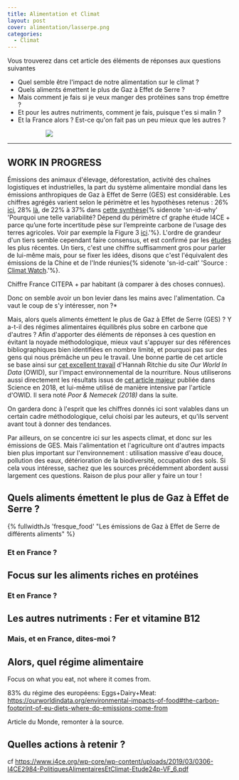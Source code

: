 ```yaml
---
title: Alimentation et Climat
layout: post
cover: alimentation/lasserpe.png
categories:
  - Climat
---
```


<div class="message"> Vous trouverez dans cet article des éléments de réponses aux questions suivantes
<ul >
  <li>Quel semble être l'impact de notre alimentation sur le climat ? </li>
  <li>Quels aliments émettent le plus de Gaz à Effet de Serre ?</li>
  <li>Mais comment je fais si je veux manger des protéines sans trop émettre ?</li>
  <li>Et pour les autres nutriments, comment je fais, puisque t'es si malin ? </li>
  <li>Et la France alors ? Est-ce qu'on fait pas un peu mieux que les autres ?</li>
</ul> 
</div>


<figure style="float:center; margin-left:17%;">
  <img src="{{ 'assets/img/alimentation/lasserpe.png' | relative_url }}"/>
</figure>

-----------------------------
WORK IN PROGRESS
-----------------------------



Émissions des animaux d'élevage, déforestation, activité des chaînes logistiques et industrielles, la part du système alimentaire mondial dans les émissions anthropiques de Gaz à Effet de Serre (GES) est considérable. Les chiffres agrégés varient selon le périmètre et les hypothèses retenus : 26% <a href="https://science.sciencemag.org/content/archive/360/6392/987/1?versioned=true">ici</a>, 28% <a href="https://www.i4ce.org/wp-core/wp-content/uploads/2019/03/0318-I4CE2984-EmissionsGES-et-conso-alimentaire-Note20p-VF_V2.pdf">là</a>, de 22% à 37% dans <a href="https://www.i4ce.org/wp-core/wp-content/uploads/2019/03/0306-I4CE2984-PolitiquesAlimentairesEtClimat-Etude24p-VF_6.pdf">cette synthèse</a>{% sidenote 'sn-id-why' 'Pourquoi une telle variabilité? Dépend du périmètre cf graphe étude I4CE +  parce qu&rsquo;une forte incertitude pèse sur l&rsquo;empreinte carbone de l&rsquo;usage des terres agricoles. Voir par exemple la Figure 3 <a href="https://static-content.springer.com/esm/art%3A10.1038%2Fs43016-021-00225-9/MediaObjects/43016_2021_225_MOESM1_ESM.pdf">ici</a>.'%}. L'ordre de grandeur d'un tiers semble cependant faire consensus, et est confirmé par les <a href="https://www.nature.com/articles/s43016-021-00225-9">études</a> les plus récentes.
Un tiers, c'est une chiffre suffisamment gros pour parler de lui-même mais, pour se fixer les idées, disons que c'est l'équivalent des émissions de la Chine et de l'Inde réunies{% sidenote 'sn-id-cait' 'Source : <a href="https://www.wri.org/blog/2020/12/interactive-chart-top-emitters">Climat Watch</a>.'%}.

<!-- L'empreinte  GES  de  la  consommation  alimentaire  est  par  ailleurs  susceptible  d’augmenter  significativement  dans  le  futur.  Compte  tenu  de  l’évolution  démographique  et  des changements  des  comportements  alimentaires  dans  le  monde,  les  émissions  de  GES  liées  à  l’alimentation  pourraient être  quasiment  
	multipliées  par  trois d’ici  2050  (Springmann et al. 2018). Nous parlons donc d'un levier majeur présent et futur -->


Chiffre France CITEPA + par habitant (à comparer à des choses connues). 

Donc on semble avoir un bon levier dans les mains avec l'alimentation. Ca vaut le coup de s'y intéresser, non ?*

Mais, alors quels aliments émettent le plus de Gaz à Effet de Serre (GES) ? 
Y a-t-il des régimes alimentaires équilibrés plus sobre en carbone que d'autres ? Afin d'apporter des éléments de réponses à ces question en évitant la noyade méthodologique, mieux vaut s'appuyer sur des références bibliographiques bien identifiées en nombre limité, et pourquoi pas sur des gens qui nous prémâche un peu le travail. Une bonne partie de cet article se base ainsi sur <a href="https://ourworldindata.org/environmental-impacts-of-food">cet excellent travail</a> d'Hannah Ritchie du site *Our World In Data* (OWID), sur l'impact environnemental de la nourriture. Nous utiliserons aussi directement les résultats issus de <a href="https://science.sciencemag.org/content/archive/360/6392/987/1?versioned=true">cet article majeur</a> publiée dans Science en 2018, et lui-même utilisé de manière intensive par l'article d'OWID. Il sera noté *Poor & Nemecek (2018)* dans la suite.

On gardera donc à l'esprit que les chiffres donnés ici sont valables dans un certain cadre méthodologique, celui choisi par les auteurs, et qu'ils servent avant tout à donner des tendances.

Par ailleurs, on se concentre ici sur les aspects climat, et donc sur les émissions de GES. Mais l'alimentation et l'agriculture ont d'autres impacts bien plus important sur l'environnement : utilisation massive d'eau douce, pollution des eaux, détérioration de la biodiversité, occupation des sols. Si cela vous intéresse, sachez que les sources précédemment abordent aussi largement ces questions. Raison de plus pour aller y faire un tour !


## Quels aliments émettent le plus de Gaz à Effet de Serre ?


{% fullwidthJs 'fresque_food' "Les émissions de Gaz à Effet de Serre de différents aliments" %}

<!-- TODOs 
- Renvoyer vers Graph plus complet en anglais
- Finir graph : 
    - Régler le pb de l'huile d'olive
    - Ajouter un message pour dire (passer votre souris...)
    - Ajouter Data Source (OWID et article)
	- add beans
	- ajouter du hover par type d'aliment ? viande, fleg, produits animaux huile, Céréales
	- Par grand type : animal-based, plant-based
	- Same graph but for France
-->




### Et en France ?

## Focus sur les aliments riches en protéines

<!-- TODOs 
- Mettre en perspective nos besoins
- Protein graph
- Same graph for France
- Parler des complémentarité
-->

### Et en France ?

## Les autres nutriments : Fer et vitamine B12

<!-- 
- Mettre en perspective nos besoins
- Extraire de P&N les aliments riches en Fer et B12, puis utiliser la même base que pour FMV-->


### Mais, et en France, dites-moi ?


## Alors, quel régime alimentaire

Focus on what you eat, not where it comes from.

83% du régime des européens: Eggs+Dairy+Meat: https://ourworldindata.org/environmental-impacts-of-food#the-carbon-footprint-of-eu-diets-where-do-emissions-come-from

Article du Monde, remonter à la source.

## Quelles actions à retenir ? 

cf https://www.i4ce.org/wp-core/wp-content/uploads/2019/03/0306-I4CE2984-PolitiquesAlimentairesEtClimat-Etude24p-VF_6.pdf

<script type="text/javascript" src="{{ site.baseurl }}/assets/javascript/fresque/food.js" ></script>